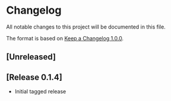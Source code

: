 # Changelog

All notable changes to this project will be documented in this file.

The format is based on [Keep a Changelog 1.0.0].

## [Unreleased]

## [Release 0.1.4]
- Initial tagged release

[keep a changelog 1.0.0]: https://keepachangelog.com/en/1.0.0/

